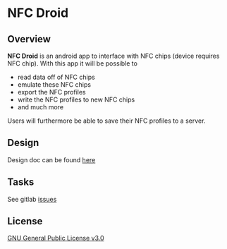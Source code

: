# NFC Droid

## Overview
**NFC Droid** is an android app to interface with NFC chips (device requires NFC chip).
With this app it will be possible to

+ read data off of NFC chips
+ emulate these NFC chips
+ export the NFC profiles
+ write the NFC profiles to new NFC chips
+ and much more

Users will furthermore be able to save their NFC profiles to a server.

## Design
Design doc can be found [here](project-proposal.md)

## Tasks
See gitlab [issues](https://gitlab.com/_cicero/NFCApp/-/issues)

## License
[GNU General Public License v3.0](license)
